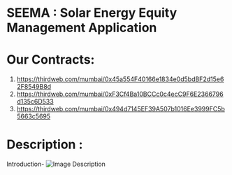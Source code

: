 # SEEMA : Solar Energy Equity Management Application
# Our Contracts:
1) https://thirdweb.com/mumbai/0x45a554F40166e1834e0d5bdBF2d15e62F8549B8d
2) https://thirdweb.com/mumbai/0xF3Cf4Ba10BCCc0c4ecC9F6E2366796d135c6D533
3) https://thirdweb.com/mumbai/0x494d7145EF39A507b1016Ee3999FC5b5663c5695

# Description :

Introduction-
![Image Description]([Screenshot_1695206143](https://github.com/PrithviRajput16/SEEMA/blob/main/Screenshot_1695206143.png)https://github.com/PrithviRajput16/SEEMA/blob/main/Screenshot_1695206143.png)
